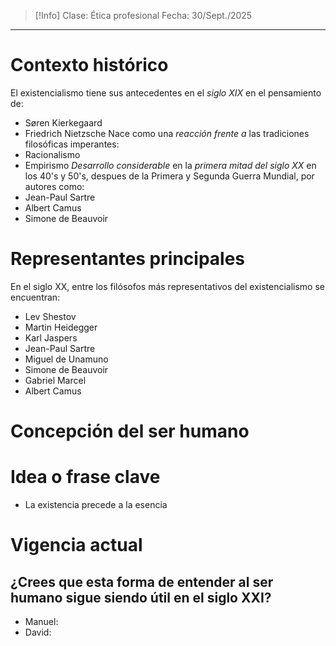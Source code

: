 >[!Info]
>Clase: Ética profesional
>Fecha: 30/Sept./2025

---
# Contexto histórico
El existencialismo tiene sus antecedentes en el *siglo XIX* en el pensamiento de:
- Søren Kierkegaard
- Friedrich Nietzsche
Nace como una *reacción frente a* las tradiciones filosóficas imperantes:
- Racionalismo
- Empirismo
*Desarrollo considerable* en la *primera mitad del siglo XX* en los 40's y 50's, despues de la Primera y Segunda Guerra Mundial, por autores como:
- Jean-Paul Sartre
- Albert Camus
- Simone de Beauvoir
# Representantes principales
En el siglo XX, entre los filósofos más representativos del existencialismo se encuentran:
- Lev Shestov
- Martin Heidegger
- Karl Jaspers
- Jean-Paul Sartre
- Miguel de Unamuno
- Simone de Beauvoir
- Gabriel Marcel
- Albert Camus
# Concepción del ser humano

# Idea o frase clave
- La existencia precede a la esencia
# Vigencia actual

## ¿Crees que esta forma de entender al ser humano sigue siendo  útil en el siglo XXI?
- Manuel: 
- David: 